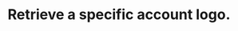 ---
title: Retrieve a specific account logo.
excerpt: Project is typically 'manager' but is ignored.
api:
  file: api_docs.json
  operationId: post_api-v3-accountshortname-projectshortname-account-logo-file
hidden: false
---